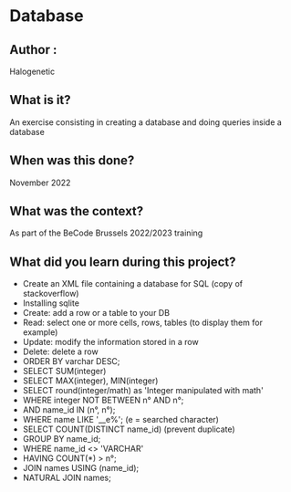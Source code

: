 # Database

## Author :
Halogenetic

## What is it?
An exercise consisting in creating a database and doing queries inside a database

## When was this done?
November 2022

## What was the context?
As part of the BeCode Brussels 2022/2023 training

## What did you learn during this project?
- Create an XML file containing a database for SQL (copy of stackoverflow)
- Installing sqlite
- Create: add a row or a table to your DB
- Read: select one or more cells, rows, tables (to display them for example)
- Update: modify the information stored in a row
- Delete: delete a row
- ORDER BY varchar DESC;
- SELECT SUM(integer)
- SELECT MAX(integer), MIN(integer)
- SELECT round(integer/math) as 'Integer manipulated with math'
- WHERE integer NOT BETWEEN n° AND n°;
- AND name_id IN (n°, n°);
- WHERE name LIKE '__e%'; (e = searched character)
- SELECT COUNT(DISTINCT name_id) (prevent duplicate)
- GROUP BY name_id;
- WHERE name_id <> 'VARCHAR'
- HAVING COUNT(*) > n°;
- JOIN names USING (name_id);
- NATURAL JOIN names;